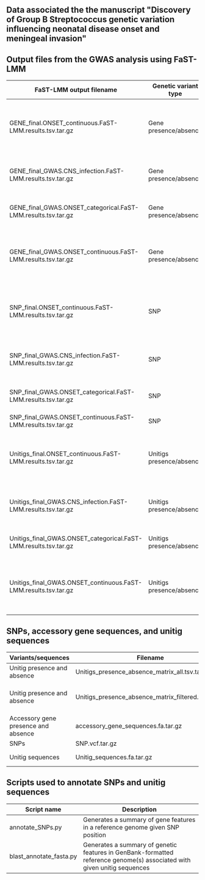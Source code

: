 ## Data associated the the manuscript "Discovery of Group B Streptococcus genetic variation influencing neonatal disease onset and meningeal invasion"

## Output files from the GWAS analysis using FaST-LMM
FaST-LMM output filename | Genetic variant type | Phenotype | Phenotype type
-- | -- | -- | -- 
GENE_final.ONSET_continuous.FaST-LMM.results.tsv.tar.gz | Gene presence/absence | Disease onset time (days from birth to GBS disease onset) | Continuous (transformed) 
GENE_final_GWAS.CNS_infection.FaST-LMM.results.tsv.tar.gz | Gene presence/absence | Meningeal (CNS) infection: Blood vs. CSF | Categorical (transformed) 
GENE_final_GWAS.ONSET_categorical.FaST-LMM.results.tsv.tar.gz | Gene presence/absence | Disease onset time (0-6 vs 7-89 days) | Categorical (transformed) |
GENE_final_GWAS.ONSET_continuous.FaST-LMM.results.tsv.tar.gz | Gene presence/absence | Disease onset time (days from birth to GBS disease onset) | Continuous (transformed) 
SNP_final.ONSET_continuous.FaST-LMM.results.tsv.tar.gz | SNP | Disease onset time (days from birth to GBS disease onset) | Continuous (transformed) 
SNP_final_GWAS.CNS_infection.FaST-LMM.results.tsv.tar.gz | SNP | Meningeal (CNS) infection: Blood vs. CSF | Categorical 
SNP_final_GWAS.ONSET_categorical.FaST-LMM.results.tsv.tar.gz | SNP | Disease onset time (0-6 vs 7-89 days) | Categorical (transformed) 
SNP_final_GWAS.ONSET_continuous.FaST-LMM.results.tsv.tar.gz | SNP | Disease onset time | Continuous (transformed) 
Unitigs_final.ONSET_continuous.FaST-LMM.results.tsv.tar.gz | Unitigs presence/absence | Disease onset time (days from birth to GBS disease onset) | Continuous (transformed) 
Unitigs_final_GWAS.CNS_infection.FaST-LMM.results.tsv.tar.gz | Unitigs presence/absence | Meningeal (CNS) infection: Blood vs. CSF | Categorical (transformed) 
Unitigs_final_GWAS.ONSET_categorical.FaST-LMM.results.tsv.tar.gz | Unitigs presence/absence | Disease onset time (0-6 vs 7-89 days) | Categorical (transformed) 
Unitigs_final_GWAS.ONSET_continuous.FaST-LMM.results.tsv.tar.gz | Unitigs presence/absence | Disease onset time (days from birth to GBS disease onset) | Continuous (transformed) 

## SNPs, accessory gene sequences, and unitig sequences
Variants/sequences | Filename | Description
-- | -- | -- 
Unitig presence and absence | Unitigs_presence_absence_matrix_all.tsv.tar.gz | All unitigs
Unitig presence and absence | Unitigs_presence_absence_matrix_filtered.tsv.tar.gz | Unitigs present in 5-95% isolates
Accessory gene presence and absence | accessory_gene_sequences.fa.tar.gz | All gene sequences
SNPs | SNP.vcf.tar.gz | All SNPs
Unitig sequences | Unitig_sequences.fa.tar.gz | All unitig sequences

## Scripts used to annotate SNPs and unitig sequences
Script name | Description
-- | -- 
annotate_SNPs.py | Generates a summary of gene features in a reference genome given SNP position
blast_annotate_fasta.py | Generates a summary of genetic features in GenBank-formatted reference genome(s) associated with given unitig sequences

